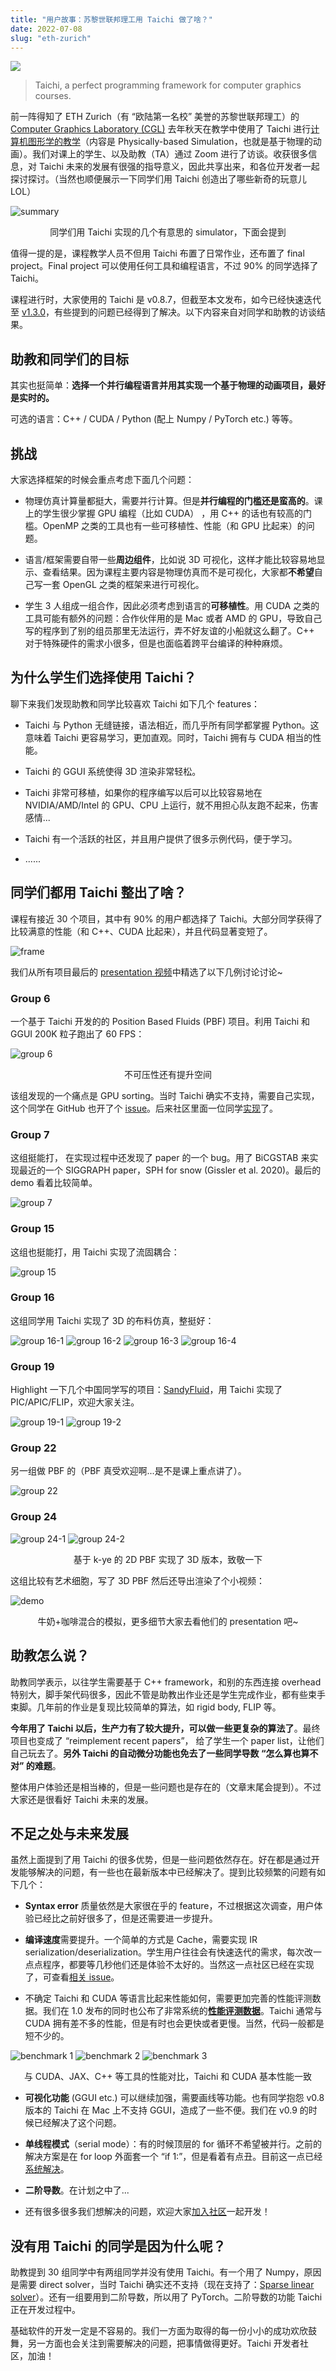 ```yaml
---
title: "用户故事：苏黎世联邦理工用 Taichi 做了啥？"
date: 2022-07-08
slug: "eth-zurich"
---
```


![](./eth_pics/topbg-full.png)

> Taichi, a perfect programming framework for computer graphics courses.

前一阵得知了 ETH Zurich（有 “欧陆第一名校” 美誉的苏黎世联邦理工）的 [Computer Graphics Laboratory (CGL)](https://cgl.ethz.ch) 去年秋天在教学中使用了 Taichi 进行[计算机图形学的教学](https://cgl.ethz.ch/teaching/simulation21/fame.php)（内容是 Physically-based Simulation，也就是基于物理的动画）。我们对课上的学生、以及助教（TA）通过 Zoom 进行了访谈。收获很多信息，对 Taichi 未来的发展有很强的指导意义，因此共享出来，和各位开发者一起探讨探讨。（当然也顺便展示一下同学们用 Taichi 创造出了哪些新奇的玩意儿 LOL）

![summary](./eth_pics/summary_animation.gif)
<center>同学们用 Taichi 实现的几个有意思的 simulator，下面会提到</center>

值得一提的是，课程教学人员不但用 Taichi 布置了日常作业，还布置了 final project。Final project 可以使用任何工具和编程语言，不过 90% 的同学选择了 Taichi。

课程进行时，大家使用的 Taichi 是 v0.8.7，但截至本文发布，如今已经快速迭代至 [v1.3.0](https://github.com/taichi-dev/taichi/releases/tag/v1.3.0)，有些提到的问题已经得到了解决。以下内容来自对同学和助教的访谈结果。

## 助教和同学们的目标

其实也挺简单：**选择一个并行编程语言并用其实现一个基于物理的动画项目，最好是实时的。**

可选的语言：C++ / CUDA / Python (配上 Numpy / PyTorch etc.) 等等。

## 挑战

大家选择框架的时候会重点考虑下面几个问题：

- 物理仿真计算量都挺大，需要并行计算。但是**并行编程的门槛还是蛮高的**。课上的学生很少掌握 GPU 编程（比如 CUDA） ，用 C++ 的话也有较高的门槛。OpenMP 之类的工具也有一些可移植性、性能（和 GPU 比起来）的问题。

- 语言/框架需要自带一些**周边组件**，比如说 3D 可视化，这样才能比较容易地显示、查看结果。因为课程主要内容是物理仿真而不是可视化，大家都**不希望**自己写一套 OpenGL 之类的框架来进行可视化。

- 学生 3 人组成一组合作，因此必须考虑到语言的**可移植性**。用 CUDA 之类的工具可能有额外的问题：合作伙伴用的是 Mac 或者 AMD 的 GPU，导致自己写的程序到了别的组员那里无法运行，弄不好友谊的小船就这么翻了。C++ 对于特殊硬件的需求小很多，但是也面临着跨平台编译的种种麻烦。

## 为什么学生们选择使用 Taichi？

聊下来我们发现助教和同学比较喜欢 Taichi 如下几个 features：

- Taichi 与 Python 无缝链接，语法相近，而几乎所有同学都掌握 Python。这意味着 Taichi 更容易学习，更加直观。同时，Taichi 拥有与 CUDA 相当的性能。

- Taichi 的 GGUI 系统使得 3D 渲染非常轻松。

- Taichi 非常可移植，如果你的程序编写以后可以比较容易地在 NVIDIA/AMD/Intel 的 GPU、CPU 上运行，就不用担心队友跑不起来，伤害感情...

- Taichi 有一个活跃的社区，并且用户提供了很多示例代码，便于学习。

- ......

## 同学们都用 Taichi 整出了啥？

课程有接近 30 个项目，其中有 90% 的用户都选择了 Taichi。大部分同学获得了比较满意的性能（和 C++、CUDA 比起来），并且代码显著变短了。

![frame](./eth_pics/hall_of_frame.jpeg)

我们从所有项目最后的 [presentation 视频](https://cgl.ethz.ch/teaching/simulation21/fame.php)中精选了以下几例讨论讨论~

### Group 6

一个基于 Taichi 开发的的 Position Based Fluids (PBF) 项目。利用 Taichi 和 GGUI 200K 粒子跑出了 60 FPS：

![group 6](./eth_pics/group_6.gif)
<center>不可压性还有提升空间</center>

该组发现的一个痛点是 GPU sorting。当时 Taichi 确实不支持，需要自己实现，这个同学在 GitHub 也开了个 [issue](https://github.com/taichi-dev/taichi/issues/3764)。后来社区里面一位同学[实现](https://github.com/taichi-dev/taichi/pull/3790)了。

### Group 7

这组挺能打， 在实现过程中还发现了 paper 的一个 bug。用了 BiCGSTAB 来实现最近的一个 SIGGRAPH paper，SPH for snow (Gissler et al. 2020)。最后的 demo 看着比较简单。

![group 7](./eth_pics/group7.png)
### Group 15

这组也挺能打，用 Taichi 实现了流固耦合：

![group 15](./eth_pics/group15.png)

### Group 16

这组同学用 Taichi 实现了 3D 的布料仿真，整挺好：

![group 16-1](./eth_pics/group16_1.png)
![group 16-2](./eth_pics/group16_2.png)
![group 16-3](./eth_pics/group16_3.png)
![group 16-4](./eth_pics/group16_4.png)

### Group 19

Highlight 一下几个中国同学写的项目：[SandyFluid](https://github.com/ethz-pbs21/SandyFluid)，用 Taichi 实现了 PIC/APIC/FLIP，欢迎大家关注。

![group 19-1](./eth_pics/group19_2.gif)
![group 19-2](./eth_pics/group19_1.gif)

### Group 22

另一组做 PBF 的（PBF 真受欢迎啊...是不是课上重点讲了）。

![group 22](./eth_pics/group22.png)

### Group 24

![group 24-1](./eth_pics/group24_1.png)
![group 24-2](./eth_pics/group24_2.jpeg)
<center>基于 k-ye 的 2D PBF 实现了 3D 版本，致敬一下</center>

这组比较有艺术细胞，写了 3D PBF 然后还导出渲染了个小视频：

![demo](./eth_pics/group24_demo.gif)
<center>牛奶+咖啡混合的模拟，更多细节大家去看他们的 presentation 吧~</center>

## 助教怎么说？

助教同学表示，以往学生需要基于 C++ framework，和别的东西连接 overhead 特别大，脚手架代码很多，因此不管是助教出作业还是学生完成作业，都有些束手束脚。几年前的作业是复现比较简单的算法，如 rigid body, FLIP 等。

**今年用了 Taichi 以后，生产力有了较大提升，可以做一些更复杂的算法了**。最终项目也变成了 “reimplement recent papers”， 给了学生一个 paper list，让他们自己玩去了。**另外 Taichi 的自动微分功能也免去了一些同学导数 “怎么算也算不对” 的难题**。

整体用户体验还是相当棒的，但是一些问题也是存在的（文章末尾会提到）。不过大家还是很看好 Taichi 未来的发展。

## 不足之处与未来发展

虽然上面提到了用 Taichi 的很多优势，但是一些问题依然存在。好在都是通过开发能够解决的问题，有一些也在最新版本中已经解决了。提到比较频繁的问题有如下几个：

- **Syntax error** 质量依然是大家很在乎的 feature，不过根据这次调查，用户体验已经比之前好很多了，但是还需要进一步提升。

- **编译速度**需要提升。一个简单的方式是 Cache，需要实现 IR serialization/deserialization。学生用户往往会有快速迭代的需求，每次改一点点程序，都要等几秒他们还是体验不太好的。当然这一点社区已经在实现了，可查看[相关 issue](https://github.com/taichi-dev/taichi/issues/4401)。

- 不确定 Taichi 和 CUDA 等语言比起来性能如何，需要更加完善的性能评测数据。我们在 1.0 发布的同时也公布了非常系统的[**性能评测数据**](https://github.com/taichi-dev/taichi_benchmark)。Taichi 通常与 CUDA 拥有差不多的性能，但是有时也会更快或者更慢。当然，代码一般都是短不少的。

![benchmark 1](./eth_pics/benchmark1.png)
![benchmark 2](./eth_pics/benchmark2.png)
![benchmark 3](./eth_pics/benchmark3.png)
<center>与 CUDA、JAX、C++ 等工具的性能对比，Taichi 和 CUDA 基本性能一致</center>

- **可视化功能** (GGUI etc.) 可以继续加强，需要画线等功能。也有同学抱怨 v0.8 版本的 Taichi 在 Mac 上不支持 GGUI，造成了一些不便。我们在 v0.9 的时候已经解决了这个问题。

- **单线程模式**（serial mode）：有的时候顶层的 for 循环不希望被并行。之前的解决方案是在 for loop 外面套一个 “if 1:”，但是看着有点丑。目前这一点已经[系统解决](https://github.com/taichi-dev/taichi/issues/4421)。

- **二阶导数**。在计划之中了...

- 还有很多很多我们想解决的问题，欢迎大家[加入社区](https://github.com/taichi-dev/taichi)一起开发！

## 没有用 Taichi 的同学是因为什么呢？

助教提到 30 组同学中有两组同学并没有使用 Taichi。有一个用了 Numpy，原因是需要 direct solver，当时 Taichi 确实还不支持（现在支持了：[Sparse linear solver](https://docs.taichi.graphics/lang/articles/sparse_matrix#sparse-linear-solver)）。还有一组要用到二阶导数，所以用了 PyTorch。二阶导数的功能 Taichi 正在开发过程中。

基础软件的开发一定是不容易的。我们一方面为取得的每一份小小的成功欢欣鼓舞，另一方面也会关注到需要解决的问题，把事情做得更好。Taichi 开发者社区，加油！
